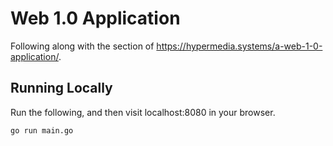 # Web 1.0 Application
Following along with the section of https://hypermedia.systems/a-web-1-0-application/.

## Running Locally
Run the following, and then visit localhost:8080 in your browser.

```sh
go run main.go
```
